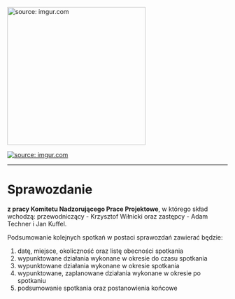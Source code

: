 <a href="https://imgur.com/cGlquD1"><img src="https://i.imgur.com/cGlquD1.png" alt="source: imgur.com" width="316" height="316"></a>

<a href="https://imgur.com/dFrfoUk"><img src="https://i.imgur.com/dFrfoUkm.png" title="source: imgur.com" /></a>

- - - 

# Sprawozdanie

**z pracy Komitetu Nadzorującego Prace Projektowe**, w którego skład wchodzą: przewodniczący - Krzysztof Wiłnicki oraz zastępcy - Adam Techner i Jan Kuffel.

Podsumowanie kolejnych spotkań w postaci sprawozdań zawierać będzie:
1. datę, miejsce, okoliczność oraz listę obecności spotkania
2. wypunktowane działania wykonane w okresie do czasu spotkania
3. wypunktowane działania wykonane w okresie spotkania
4. wypunktowane, zaplanowane działania wykonane w okresie po spotkaniu
5. podsumowanie spotkania oraz postanowienia końcowe
